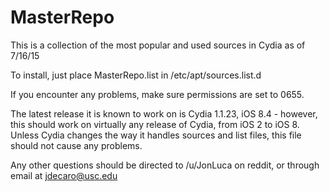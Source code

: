 # MasterRepo

This is a collection of the most popular and used sources in Cydia as of 7/16/15


To install, just place MasterRepo.list in /etc/apt/sources.list.d

If you encounter any problems, make sure permissions are set to 0655.

The latest release it is known to work on is Cydia 1.1.23, iOS 8.4 - however, this should work on virtually any release of Cydia, from iOS 2 to iOS 8. Unless Cydia changes the way it handles sources and list files, this file should not cause any problems.

Any other questions should be directed to /u/JonLuca on reddit, or through email at jdecaro@usc.edu

